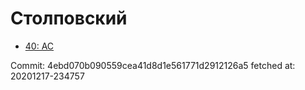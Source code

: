 # Столповский
- [40: AC](40.md)

Commit: 4ebd070b090559cea41d8d1e561771d2912126a5
 fetched at: 20201217-234757
